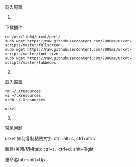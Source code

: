 
载入配置

1.
下载插件
```
cd /usr/lib64/urxvt/perl/
sudo wget https://raw.githubusercontent.com/7900ms/urxvt-scripts/master/fullscreen
sudo wget https://raw.githubusercontent.com/7900ms/urxvt-scripts/master/font-size
sudo wget https://raw.githubusercontent.com/7900ms/urxvt-scripts/master/tabbedex
```

2.
载入配置
```
rm ~/.Xresources
vi ~/.Xresources
xrdb ~/.Xresources

urxvt
```

3.
常见问题

urxvt 如何复制粘贴文字:
ctrl+alt+c, ctrl+alt+v

新建/关闭/切换tab:
ctrl+t，ctrl+d; shit+Right

重命名tab:
shift+Up
